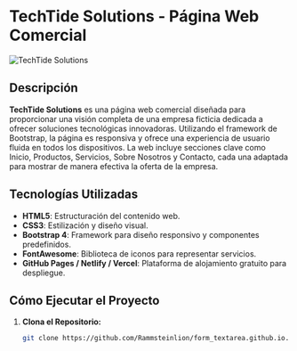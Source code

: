  
# TechTide Solutions - Página Web Comercial

![TechTide Solutions](https://images.pexels.com/photos/159627/pencils-clips-colour-pencils-foam-rubber-159627.jpeg?auto=compress&cs=tinysrgb&w=1260&h=750&dpr=1) 

## Descripción

**TechTide Solutions** es una página web comercial diseñada para proporcionar una visión completa de una empresa ficticia dedicada a ofrecer soluciones tecnológicas innovadoras. Utilizando el framework de Bootstrap, la página es responsiva y ofrece una experiencia de usuario fluida en todos los dispositivos. La web incluye secciones clave como Inicio, Productos, Servicios, Sobre Nosotros y Contacto, cada una adaptada para mostrar de manera efectiva la oferta de la empresa.

## Tecnologías Utilizadas

- **HTML5**: Estructuración del contenido web.
- **CSS3**: Estilización y diseño visual.
- **Bootstrap 4**: Framework para diseño responsivo y componentes predefinidos.
- **FontAwesome**: Biblioteca de iconos para representar servicios.
- **GitHub Pages / Netlify / Vercel**: Plataforma de alojamiento gratuito para despliegue.

## Cómo Ejecutar el Proyecto

1. **Clona el Repositorio:**

   ```bash
   git clone https://github.com/Rammsteinlion/form_textarea.github.io.git
 
 
